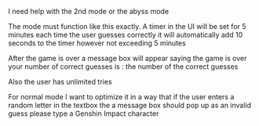 I need help with the 2nd mode or the abyss mode 

The mode must function like this exactly. A timer in the UI will be set for 5 minutes each time the user guesses correctly it will automatically add 10 seconds to the timer however not exceeding 5 minutes

After the game is over a message box will appear saying the game is over your number of correct guesses is : the number of the correct guesses 

Also the user has unlimited tries

For normal mode I want to optimize it in a way that if the user enters a random letter in the textbox the a message box should pop up as an invalid guess please type a Genshin Impact character

